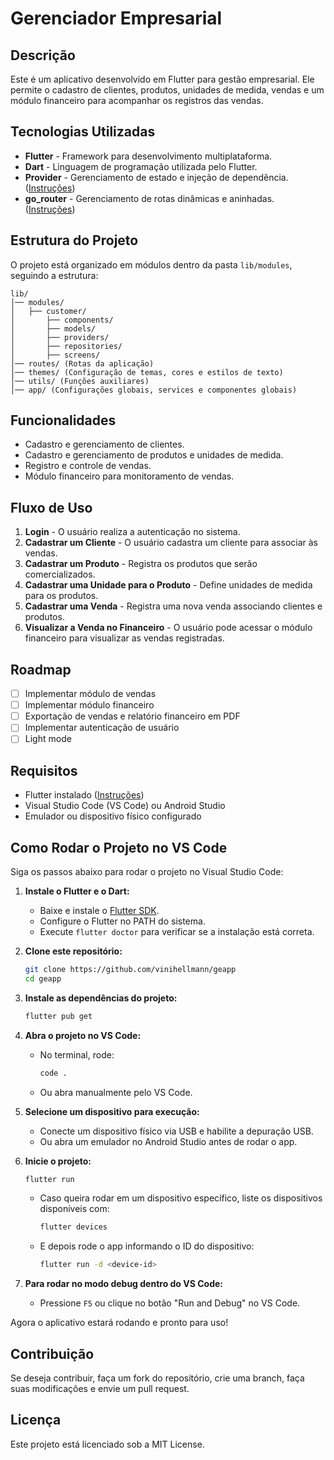 # Gerenciador Empresarial

## Descrição

Este é um aplicativo desenvolvido em Flutter para gestão empresarial. Ele permite o cadastro de clientes, produtos, unidades de medida, vendas e um módulo financeiro para acompanhar os registros das vendas.

## Tecnologias Utilizadas

- **Flutter** - Framework para desenvolvimento multiplataforma.
- **Dart** - Linguagem de programação utilizada pelo Flutter.
- **Provider** - Gerenciamento de estado e injeção de dependência. ([Instruções](https://pub.dev/packages/provider))
- **go_router** - Gerenciamento de rotas dinâmicas e aninhadas. ([Instruções](https://pub.dev/packages/go_router))

## Estrutura do Projeto

O projeto está organizado em módulos dentro da pasta `lib/modules`, seguindo a estrutura:

```
lib/
│── modules/
│   ├── customer/
│       ├── components/
│       ├── models/
│       ├── providers/
│       ├── repositories/
│       ├── screens/
│── routes/ (Rotas da aplicação)
│── themes/ (Configuração de temas, cores e estilos de texto)
│── utils/ (Funções auxiliares)
│── app/ (Configurações globais, services e componentes globais)
```

## Funcionalidades

- Cadastro e gerenciamento de clientes.
- Cadastro e gerenciamento de produtos e unidades de medida.
- Registro e controle de vendas.
- Módulo financeiro para monitoramento de vendas.

## Fluxo de Uso

1. **Login** - O usuário realiza a autenticação no sistema.
2. **Cadastrar um Cliente** - O usuário cadastra um cliente para associar às vendas.
3. **Cadastrar um Produto** - Registra os produtos que serão comercializados.
4. **Cadastrar uma Unidade para o Produto** - Define unidades de medida para os produtos.
5. **Cadastrar uma Venda** - Registra uma nova venda associando clientes e produtos.
6. **Visualizar a Venda no Financeiro** - O usuário pode acessar o módulo financeiro para visualizar as vendas registradas.

## Roadmap

- [ ] Implementar módulo de vendas
- [ ] Implementar módulo financeiro
- [ ] Exportação de vendas e relatório financeiro em PDF
- [ ] Implementar autenticação de usuário
- [ ] Light mode

## Requisitos

- Flutter instalado ([Instruções](https://flutter.dev/docs/get-started/install))
- Visual Studio Code (VS Code) ou Android Studio
- Emulador ou dispositivo físico configurado

## Como Rodar o Projeto no VS Code

Siga os passos abaixo para rodar o projeto no Visual Studio Code:

1. **Instale o Flutter e o Dart:**

   - Baixe e instale o [Flutter SDK](https://docs.flutter.dev/get-started/install).
   - Configure o Flutter no PATH do sistema.
   - Execute `flutter doctor` para verificar se a instalação está correta.

2. **Clone este repositório:**

   ```sh
   git clone https://github.com/vinihellmann/geapp
   cd geapp
   ```

3. **Instale as dependências do projeto:**

   ```sh
   flutter pub get
   ```

4. **Abra o projeto no VS Code:**

   - No terminal, rode:
     ```sh
     code .
     ```
   - Ou abra manualmente pelo VS Code.

5. **Selecione um dispositivo para execução:**

   - Conecte um dispositivo físico via USB e habilite a depuração USB.
   - Ou abra um emulador no Android Studio antes de rodar o app.

6. **Inicie o projeto:**

   ```sh
   flutter run
   ```

   - Caso queira rodar em um dispositivo específico, liste os dispositivos disponíveis com:
     ```sh
     flutter devices
     ```
   - E depois rode o app informando o ID do dispositivo:
     ```sh
     flutter run -d <device-id>
     ```

7. **Para rodar no modo debug dentro do VS Code:**
   - Pressione `F5` ou clique no botão "Run and Debug" no VS Code.

Agora o aplicativo estará rodando e pronto para uso!

## Contribuição

Se deseja contribuir, faça um fork do repositório, crie uma branch, faça suas modificações e envie um pull request.

## Licença

Este projeto está licenciado sob a MIT License.
